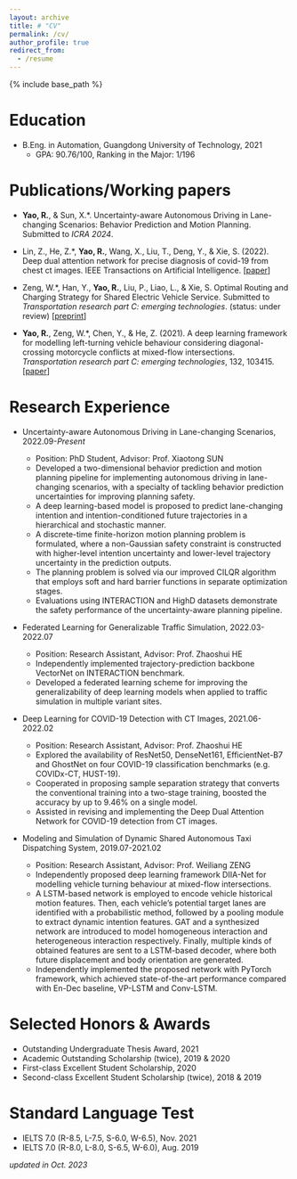 ```yaml
---
layout: archive
title: # "CV"
permalink: /cv/
author_profile: true
redirect_from:
  - /resume
---
```


{% include base_path %}

Education
======
* B.Eng. in Automation, Guangdong University of Technology, 2021
  * GPA: 90.76/100, Ranking in the Major: 1/196

Publications/Working papers
======
* **Yao, R.**, & Sun, X.\*. Uncertainty-aware Autonomous Driving in Lane-changing Scenarios: Behavior Prediction and Motion Planning. Submitted to *ICRA 2024*.

* Lin, Z., He, Z.\*, **Yao, R.**, Wang, X., Liu, T., Deng, Y., & Xie, S. (2022). Deep dual attention network for precise diagnosis of covid-19 from chest ct images. IEEE Transactions on Artificial Intelligence. [[paper](https://ieeexplore.ieee.org/abstract/document/9965606?casa_token=1YA5Dal6dGUAAAAA:VTT0zr6uE6-kgGUJYoEMLy5EyEVd2LNQ0WCjsIPttDPs1kwI41yAqayR8YCZf5df0iyA9JMbpywW2A)]

* Zeng, W.\*, Han, Y., **Yao, R.**, Liu, P., Liao, L., & Xie, S. Optimal Routing and Charging Strategy for Shared Electric Vehicle Service. Submitted to *Transportation research part C: emerging technologies*. (status: under review) \[[preprint](https://papers.ssrn.com/sol3/papers.cfm?abstract_id=4015246)\]

* **Yao, R.**, Zeng, W.\*, Chen, Y., & He, Z. (2021). A deep learning framework for modelling left-turning vehicle behaviour considering diagonal-crossing motorcycle conflicts at mixed-flow intersections. *Transportation research part C: emerging technologies*, 132, 103415. \[[paper](https://www.sciencedirect.com/science/article/pii/S0968090X21004095?casa_token=8HVnu5TwNUEAAAAA:Xd1y_ol0bzIKDdBls3o5K2fn8BjPebBTJ5OkSHGPVM-c9cvmr9Mr8rWfdih_JHMGwIrHMveR6TI)\]

Research Experience
======
* Uncertainty-aware Autonomous Driving in Lane-changing Scenarios, 2022.09-*Present*
  * Position: PhD Student, Advisor: Prof. Xiaotong SUN
  * Developed a two-dimensional behavior prediction and motion planning pipeline for implementing autonomous driving in lane-changing scenarios, with a specialty of tackling behavior prediction uncertainties for improving planning safety.
  * A deep learning-based model is proposed to predict lane-changing intention and intention-conditioned future trajectories in a hierarchical and stochastic manner.
  * A discrete-time finite-horizon motion planning problem is formulated, where a non-Gaussian safety constraint is constructed with higher-level intention uncertainty and lower-level trajectory uncertainty in the prediction outputs.
  * The planning problem is solved via our improved CILQR algorithm that employs soft and hard barrier functions in separate optimization stages.
  * Evaluations using INTERACTION and HighD datasets demonstrate the safety performance of the uncertainty-aware planning pipeline.

* Federated Learning for Generalizable Traffic Simulation, 2022.03-2022.07
  * Position: Research Assistant, Advisor: Prof. Zhaoshui HE
  * Independently implemented trajectory-prediction backbone VectorNet on INTERACTION benchmark.
  * Developed a federated learning scheme for improving the generalizability of deep learning models when applied to traffic simulation in multiple variant sites.

* Deep Learning for COVID-19 Detection with CT Images, 2021.06-2022.02
  * Position: Research Assistant, Advisor: Prof. Zhaoshui HE
  * Explored the availability of ResNet50, DenseNet161, EfficientNet-B7 and GhostNet on four COVID-19 classification benchmarks (e.g. COVIDx-CT, HUST-19).
  * Cooperated in proposing sample separation strategy that converts the conventional training into a two-stage training, boosted the accuracy by up to 9.46% on a single model.
  * Assisted in revising and implementing the Deep Dual Attention Network for COVID-19 detection from CT images.

* Modeling and Simulation of Dynamic Shared Autonomous Taxi Dispatching System, 2019.07-2021.02
  * Position: Research Assistant, Advisor: Prof. Weiliang ZENG
  * Independently proposed deep learning framework DIIA-Net for modelling vehicle turning behaviour at mixed-flow intersections.
  * A LSTM-based network is employed to encode vehicle historical motion features. Then, each vehicle’s potential target lanes are identified with a probabilistic method, followed by a pooling module to extract dynamic intention features. GAT and a synthesized network are introduced to model homogeneous interaction and heterogeneous interaction respectively. Finally, multiple kinds of obtained features are sent to a LSTM-based decoder, where both future displacement and body orientation are generated.
  * Independently implemented the proposed network with PyTorch framework, which achieved state-of-the-art performance compared with En-Dec baseline, VP-LSTM and Conv-LSTM.

Selected Honors & Awards
======
* Outstanding Undergraduate Thesis Award, 2021
* Academic Outstanding Scholarship (twice), 2019 & 2020
* First-class Excellent Student Scholarship, 2020
* Second-class Excellent Student Scholarship (twice), 2018 & 2019

Standard Language Test
======
* IELTS 7.0 (R-8.5, L-7.5, S-6.0, W-6.5), Nov. 2021
* IELTS 7.0 (R-8.0, L-8.0, S-6.5, W-6.0), Aug. 2019

*updated in Oct. 2023*
